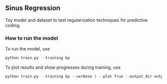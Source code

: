 ## Sinus Regression
Toy model and dataset to test regularization techniques for predictive coding.

### How to run the model
To run the model, use
```python
python train.py --training bp 
```

To plot results and show progresses during training, use
```python
python train.py --training bp --verbose 1 --plot True --output_dir outputs/
```